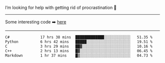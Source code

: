 I’m looking for help with getting rid of procrastination 🤔

-----

Some interesting code :arrow_right: [here](https://github.com/zhen8838/playground)

-----

<!--START_SECTION:waka-->

```txt
C#              17 hrs 38 mins  █████████████░░░░░░░░░░░░   51.35 %
Python          6 hrs 42 mins   █████░░░░░░░░░░░░░░░░░░░░   19.51 %
C               3 hrs 29 mins   ██▓░░░░░░░░░░░░░░░░░░░░░░   10.16 %
C++             2 hrs 13 mins   █▓░░░░░░░░░░░░░░░░░░░░░░░   06.45 %
Markdown        1 hr 37 mins    █▒░░░░░░░░░░░░░░░░░░░░░░░   04.73 %
```

<!--END_SECTION:waka-->

<!--
**zhen8838/zhen8838** is a ✨ _special_ ✨ repository because its `README.md` (this file) appears on your GitHub profile.

Here are some ideas to get you started:

- 🔭 I’m currently working on ...
- 🌱 I’m currently learning ...
- 👯 I’m looking to collaborate on ...
 ...
- 💬 Ask me about ...
- 📫 How to reach me: ...
- 😄 Pronouns: ...
- ⚡ Fun fact: ...
-->
